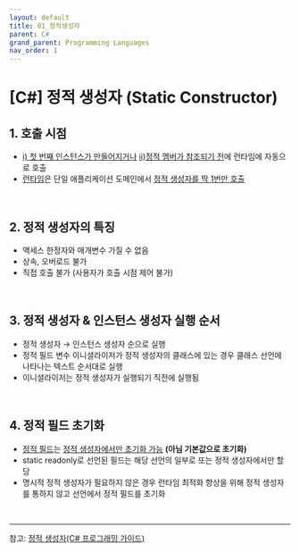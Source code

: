 ```yaml
---
layout: default
title: 01_정적생성자
parent: C#
grand_parent: Programming Languages
nav_order: 1
---
```


# [C#] 정적 생성자 (Static Constructor)

## 1. 호출 시점
- <u>i) 첫 번째 인스턴스가 만들어지거나</u> <u>ii)정적 멤버가 참조되기 전</u>에 런타임에 자동으로 호출  
- <u>런타임</u>은 단일 애플리케이션 도메인에서 <u>정적 생성자를 딱 1번만 호출</u>  

<br/>

## 2. 정적 생성자의 특징
- 액세스 한정자와 매개변수 가질 수 없음  
- 상속, 오버로드 불가  
- 직접 호출 불가 (사용자가 호출 시점 제어 불가)  

<br/>

## 3. 정적 생성자 & 인스턴스 생성자 실행 순서
- 정적 생성자 → 인스턴스 생성자 순으로 실행
- 정적 필드 변수 이니셜라이저가 정적 생성자의 클래스에 있는 경우 클래스 선언에 나타나는 텍스트 순서대로 실행  
- 이니셜라이저는 정적 생성자가 실행되기 직전에 실행됨  

<br/>

## 4. 정적 필드 초기화
- <u>정적 필드</u>는 <u>정적 생성자에서만 초기화 가능</u> __(아님 기본값으로 초기화)__  
- static readonly로 선언된 필드는 해당 선언의 일부로 또는 정적 생성자에서만 할당   
- 명시적 정적 생성자가 필요하지 않은 경우 런타임 최적화 향상을 위해 정적 생성자를 통하지 않고 선언에서 정적 필드를 초기화  

<br/>
<hr/>

참고: [정적 생성자(C# 프로그래밍 가이드)](https://learn.microsoft.com/ko-kr/dotnet/csharp/programming-guide/classes-and-structs/static-constructors)
